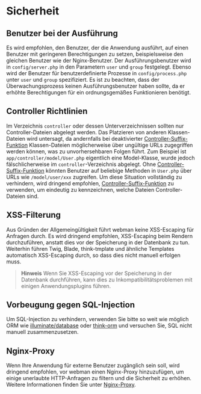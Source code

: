 # Sicherheit

## Benutzer bei der Ausführung
Es wird empfohlen, den Benutzer, der die Anwendung ausführt, auf einen Benutzer mit geringeren Berechtigungen zu setzen, beispielsweise den gleichen Benutzer wie der Nginx-Benutzer. Der Ausführungsbenutzer wird in `config/server.php` in den Parametern `user` und `group` festgelegt. Ebenso wird der Benutzer für benutzerdefinierte Prozesse in `config/process.php` unter `user` und `group` spezifiziert. Es ist zu beachten, dass der Überwachungsprozess keinen Ausführungsbenutzer haben sollte, da er erhöhte Berechtigungen für ein ordnungsgemäßes Funktionieren benötigt.

## Controller Richtlinien
Im Verzeichnis `controller` oder dessen Unterverzeichnissen sollten nur Controller-Dateien abgelegt werden. Das Platzieren von anderen Klassen-Dateien wird untersagt, da andernfalls bei deaktivierter [Controller-Suffix-Funktion](https://www.workerman.net/doc/webman/controller.html#%E6%8E%A7%E5%88%B6%E5%99%A8%E5%90%8E%E7%BC%80) Klassen-Dateien möglicherweise über ungültige URLs zugegriffen werden können, was zu unvorhersehbaren Folgen führt. Zum Beispiel ist `app/controller/model/User.php` eigentlich eine Model-Klasse, wurde jedoch fälschlicherweise im `controller`-Verzeichnis abgelegt. Ohne [Controller-Suffix-Funktion](https://www.workerman.net/doc/webman/controller.html#%E6%8E%A7%E5%88%B6%E5%99%A8%E5%90%8E%E7%BC%80) könnten Benutzer auf beliebige Methoden in `User.php` über URLs wie `/model/user/xxx` zugreifen. Um diese Situation vollständig zu verhindern, wird dringend empfohlen, [Controller-Suffix-Funktion](https://www.workerman.net/doc/webman/controller.html#%E6%8E%A7%E5%88%B6%E5%99%A8%E5%90%8E%E7%BC%80) zu verwenden, um eindeutig zu kennzeichnen, welche Dateien Controller-Dateien sind.

## XSS-Filterung
Aus Gründen der Allgemeingültigkeit führt webman keine XSS-Escaping für Anfragen durch. Es wird dringend empfohlen, XSS-Escaping beim Rendern durchzuführen, anstatt dies vor der Speicherung in der Datenbank zu tun. Weiterhin führen Twig, Blade, think-tmplate und ähnliche Templates automatisch XSS-Escaping durch, so dass dies nicht manuell erfolgen muss.

> **Hinweis**
> Wenn Sie XSS-Escaping vor der Speicherung in der Datenbank durchführen, kann dies zu Inkompatibilitätsproblemen mit einigen Anwendungsplugins führen.

## Vorbeugung gegen SQL-Injection
Um SQL-Injection zu verhindern, verwenden Sie bitte so weit wie möglich ORM wie [illuminate/database](https://www.workerman.net/doc/webman/db/tutorial.html) oder [think-orm](https://www.workerman.net/doc/webman/db/thinkorm.html) und versuchen Sie, SQL nicht manuell zusammenzusetzen.

## Nginx-Proxy
Wenn Ihre Anwendung für externe Benutzer zugänglich sein soll, wird dringend empfohlen, vor webman einen Nginx-Proxy hinzuzufügen, um einige unerlaubte HTTP-Anfragen zu filtern und die Sicherheit zu erhöhen. Weitere Informationen finden Sie unter [Nginx-Proxy](nginx-proxy.md).
